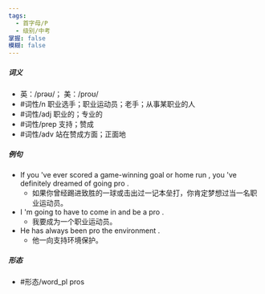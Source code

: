 ```yaml
---
tags:
  - 首字母/P
  - 级别/中考
掌握: false
模糊: false
---
```

##### 词义
- 英：/prəʊ/； 美：/proʊ/
- #词性/n  职业选手；职业运动员；老手；从事某职业的人
- #词性/adj  职业的；专业的
- #词性/prep  支持；赞成
- #词性/adv  站在赞成方面；正面地
##### 例句
- If you 've ever scored a game-winning goal or home run , you 've definitely dreamed of going pro .
	- 如果你曾经踢进致胜的一球或击出过一记本垒打，你肯定梦想过当一名职业运动员。
- I 'm going to have to come in and be a pro .
	- 我要成为一个职业运动员。
- He has always been pro the environment .
	- 他一向支持环境保护。
##### 形态
- #形态/word_pl pros
